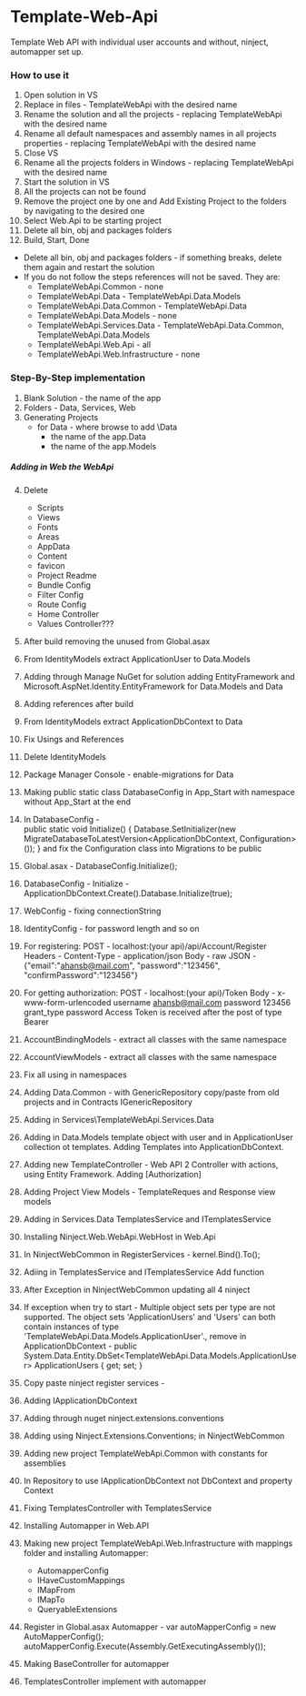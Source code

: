 # Template-Web-Api
Template Web API with individual user accounts and without, ninject, automapper set up.

### How to use it
1. Open solution in VS
2. Replace in files - TemplateWebApi with the desired name
3. Rename the solution and all the projects - replacing TemplateWebApi with the desired name
4. Rename all default namespaces and assembly names in all projects properties - replacing TemplateWebApi with the desired name
5. Close VS
6. Rename all the projects folders in Windows - replacing TemplateWebApi with the desired name
7. Start the solution in VS
8. All the projects can not be found
9. Remove the project one by one and Add Existing Project to the folders by navigating to the desired one
10. Select Web.Api to be starting project
11.  Delete all bin, obj and packages folders
12. Build, Start, Done

* Delete all bin, obj and packages folders - if something breaks, delete them again and restart the solution
* If you do not follow the steps references will not be saved. They are:
	- TemplateWebApi.Common - none
	- TemplateWebApi.Data - TemplateWebApi.Data.Models
	- TemplateWebApi.Data.Common - TemplateWebApi.Data
	- TemplateWebApi.Data.Models - none
	- TemplateWebApi.Services.Data - TemplateWebApi.Data.Common, TemplateWebApi.Data.Models
	- TemplateWebApi.Web.Api - all
	- TemplateWebApi.Web.Infrastructure - none
 

### Step-By-Step implementation
1. Blank Solution - the name of the app
2. Folders - Data, Services, Web
3. Generating Projects
	- for Data - where browse to add \Data
		- the name of the app.Data
		- the name of the app.Models

##### Adding in Web the WebApi
4. Delete
	- Scripts
	- Views
	- Fonts
	- Areas
	- AppData
	- Content
	- favicon
	- Project Readme
	- Bundle Config
	- Filter Config
	- Route Config
	- Home Controller
	- Values Controller???
	
5. After build removing the unused from Global.asax
6. From IdentityModels extract ApplicationUser to Data.Models
7. Adding through Manage NuGet for solution adding EntityFramework and Microsoft.AspNet.Identity.EntityFramework for Data.Models and Data
8. Adding references after build 
9. From IdentityModels extract ApplicationDbContext to Data
10. Fix Usings and References
11. Delete IdentityModels
12. Package Manager Console - enable-migrations for Data
13. Making public static class DatabaseConfig in App_Start with namespace without App_Start at the end
14. In DatabaseConfig -  
		public static void Initialize()
        {
            Database.SetInitializer(new MigrateDatabaseToLatestVersion<ApplicationDbContext, Configuration>());
        }
	and fix the Configuration class into Migrations to be public
15. Global.asax - DatabaseConfig.Initialize();
16. DatabaseConfig - Initialize - ApplicationDbContext.Create().Database.Initialize(true);
17. WebConfig - fixing connectionString
18. IdentityConfig - for password length and so on
19. For registering:
POST - localhost:(your api)/api/Account/Register
	Headers - Content-Type - application/json
	Body - raw JSON - 
					{"email":"ahansb@mail.com",
					 "password":"123456",
					 "confirmPassword":"123456"}
20. For getting authorization:
POST - localhost:(your api)/Token
	Body - x-www-form-urlencoded
		username	ahansb@mail.com
		password	123456	
		grant_type	password
Access Token is received after the post of type Bearer
21. AccountBindingModels - extract all classes with the same namespace
22. AccountViewModels - extract all classes with the same namespace
23. Fix all using in namespaces
24. Adding Data.Common - with GenericRepository copy/paste from old projects and in Contracts IGenericRepository
25. Adding in Services\TemplateWebApi.Services.Data
26. Adding in Data.Models template object with user and in ApplicationUser collection ot templates. Adding Templates into ApplicationDbContext.
27. Adding new TemplateController - Web API 2 Controller with actions, using Entity Framework. Adding [Authorization]
28. Adding Project View Models - TemplateReques and Response view models
29. Adding in Services.Data TemplatesService and ITemplatesService
30. Installing Ninject.Web.WebApi.WebHost in Web.Api
31. In NinjectWebCommon in RegisterServices - kernel.Bind<ITemplatesService>().To<TemplatesService>();
32. Adiing in TemplatesService and ITemplatesService Add function
33. After Exception in NinjectWebCommon updating all 4 ninject
34. If exception when try to start -  Multiple object sets per type are not supported. The object sets 'ApplicationUsers' and 'Users' can both contain instances of type 'TemplateWebApi.Data.Models.ApplicationUser'.,
	remove in ApplicationDbContext -  public System.Data.Entity.DbSet<TemplateWebApi.Data.Models.ApplicationUser> ApplicationUsers { get; set; } 
35. Copy paste ninject register services -
36. Adding IApplicationDbContext 
37. Adding through nuget ninject.extensions.conventions
38. Adding using Ninject.Extensions.Conventions; in NinjectWebCommon
39. Adding new project TemplateWebApi.Common with constants for assemblies
40. In Repository to use IApplicationDbContext not DbContext and property Context
41. Fixing TemplatesController with TemplatesService
42. Installing Automapper in Web.API
43. Making new project TemplateWebApi.Web.Infrastructure with mappings folder and installing Automapper:
	- AutomapperConfig
	- IHaveCustomMappings
	- IMapFrom
	- IMapTo
	- QueryableExtensions
44. Register in Global.asax Automapper - 
			var autoMapperConfig = new AutoMapperConfig();
            autoMapperConfig.Execute(Assembly.GetExecutingAssembly());
45. Making BaseController for automapper	
46. TemplatesController implement with automapper	


